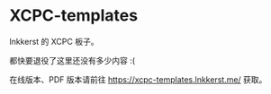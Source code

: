 # XCPC-templates

lnkkerst 的 XCPC 板子。

都快要退役了这里还没有多少内容 :(

在线版本、PDF 版本请前往 <https://xcpc-templates.lnkkerst.me/> 获取。
